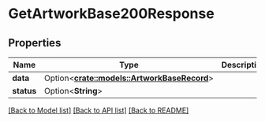 # GetArtworkBase200Response

## Properties

Name | Type | Description | Notes
------------ | ------------- | ------------- | -------------
**data** | Option<[**crate::models::ArtworkBaseRecord**](ArtworkBaseRecord.md)> |  | [optional]
**status** | Option<**String**> |  | [optional]

[[Back to Model list]](../README.md#documentation-for-models) [[Back to API list]](../README.md#documentation-for-api-endpoints) [[Back to README]](../README.md)



